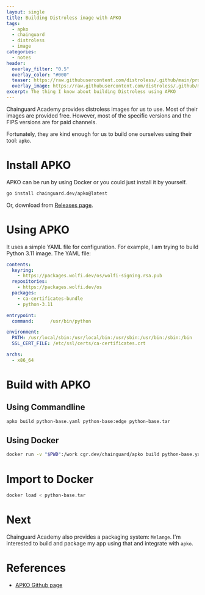 ```yaml
---
layout: single
title: Building Distroless image with APKO
tags:
  - apko
  - chainguard
  - distroless
  - image
categories:
  - notes
header:
  overlay_filter: "0.5"
  overlay_color: "#000"
  teaser: https://raw.githubusercontent.com/distroless/.github/main/profile/distroless-logo.svg
  overlay_image: https://raw.githubusercontent.com/distroless/.github/main/profile/distroless-logo.svg
excerpt: The thing I know about building Distroless using APKO
---
```

Chainguard Academy provides distroless images for us to use. Most of their images are provided free. However, most of the specific versions and the FIPS versions are for paid channels.

Fortunately, they are kind enough for us to build one ourselves using their tool: `apko`.

# Install APKO

APKO can be run by using Docker or you could just install it by yourself.

```bash
go install chainguard.dev/apko@latest
```
Or, download from [Releases page](https://github.com/chainguard-dev/apko/releases).

# Using APKO

It uses a simple YAML file for configuration. For example, I am trying to build Python 3.11 image. The YAML file:

```yaml
contents:
  keyring:
    - https://packages.wolfi.dev/os/wolfi-signing.rsa.pub
  repositories:
    - https://packages.wolfi.dev/os
  packages:
    - ca-certificates-bundle
    - python-3.11

entrypoint:
  command:      /usr/bin/python

environment:
  PATH: /usr/local/sbin:/usr/local/bin:/usr/sbin:/usr/bin:/sbin:/bin
  SSL_CERT_FILE: /etc/ssl/certs/ca-certificates.crt

archs:
  - x86_64

```
# Build with APKO

## Using Commandline

```bash
apko build python-base.yaml python-base:edge python-base.tar
```

## Using Docker

```bash
docker run -v "$PWD":/work cgr.dev/chainguard/apko build python-base.yaml python-base:edge python-base.tar
```
# Import to Docker 

```bash
docker load < python-base.tar

```

# Next
Chainguard Academy also provides a packaging system: `Melange`. I'm interested to build and package my app using that and integrate with `apko`.

# References
- [APKO Github page](https://github.com/chainguard-dev/apko)